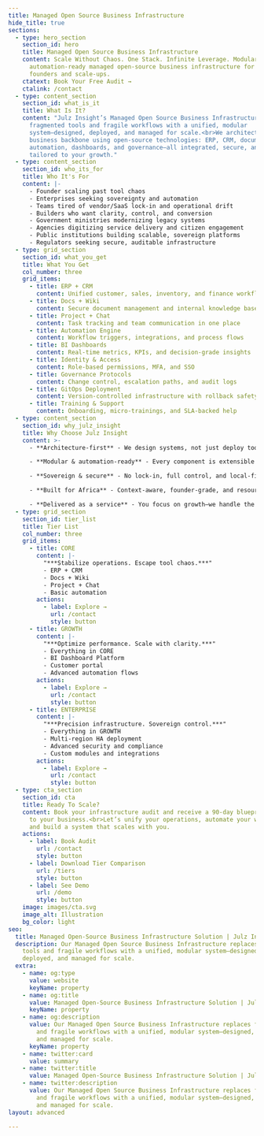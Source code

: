 ```yaml
---
title: Managed Open Source Business Infrastructure
hide_title: true
sections:
  - type: hero_section
    section_id: hero
    title: Managed Open Source Business Infrastructure
    content: Scale Without Chaos. One Stack. Infinite Leverage. Modular,
      automation-ready managed open-source business infrastructure for African
      founders and scale-ups.
    ctatext: Book Your Free Audit →
    ctalink: /contact
  - type: content_section
    section_id: what_is_it
    title: What Is It?
    content: "Julz Insight’s Managed Open Source Business Infrastructure replaces
      fragmented tools and fragile workflows with a unified, modular
      system—designed, deployed, and managed for scale.<br>We architect your
      business backbone using open-source technologies: ERP, CRM, documents,
      automation, dashboards, and governance—all integrated, secure, and
      tailored to your growth."
  - type: content_section
    section_id: who_its_for
    title: Who It's For
    content: |-
      - Founder scaling past tool chaos
      - Enterprises seeking sovereignty and automation
      - Teams tired of vendor/SaaS lock-in and operational drift
      - Builders who want clarity, control, and conversion
      - Government ministries modernizing legacy systems
      - Agencies digitizing service delivery and citizen engagement
      - Public institutions building scalable, sovereign platforms
      - Regulators seeking secure, auditable infrastructure
  - type: grid_section
    section_id: what_you_get
    title: What You Get
    col_number: three
    grid_items:
      - title: ERP + CRM
        content: Unified customer, sales, inventory, and finance workflows
      - title: Docs + Wiki
        content: Secure document management and internal knowledge base
      - title: Project + Chat
        content: Task tracking and team communication in one place
      - title: Automation Engine
        content: Workflow triggers, integrations, and process flows
      - title: BI Dashboards
        content: Real-time metrics, KPIs, and decision-grade insights
      - title: Identity & Access
        content: Role-based permissions, MFA, and SSO
      - title: Governance Protocols
        content: Change control, escalation paths, and audit logs
      - title: GitOps Deployment
        content: Version-controlled infrastructure with rollback safety
      - title: Training & Support
        content: Onboarding, micro-trainings, and SLA-backed help
  - type: content_section
    section_id: why_julz_insight
    title: Why Choose Julz Insight
    content: >-
      - **Architecture-first** - We design systems, not just deploy tools

      - **Modular & automation-ready** - Every component is extensible and triggerable

      - **Sovereign & secure** - No lock-in, full control, and local-first resilience

      - **Built for Africa** - Context-aware, founder-grade, and resource-optimized

      - **Delivered as a service** - You focus on growth—we handle the infrastructure
  - type: grid_section
    section_id: tier_list
    title: Tier List
    col_number: three
    grid_items:
      - title: CORE
        content: |-
          "***Stabilize operations. Escape tool chaos.***"
          - ERP + CRM
          - Docs + Wiki
          - Project + Chat
          - Basic automation
        actions:
          - label: Explore →
            url: /contact
            style: button
      - title: GROWTH
        content: |-
          "***Optimize performance. Scale with clarity.***"
          - Everything in CORE
          - BI Dashboard Platform
          - Customer portal
          - Advanced automation flows
        actions:
          - label: Explore →
            url: /contact
            style: button
      - title: ENTERPRISE
        content: |-
          "***Precision infrastructure. Sovereign control.***"
          - Everything in GROWTH
          - Multi-region HA deployment
          - Advanced security and compliance
          - Custom modules and integrations
        actions:
          - label: Explore →
            url: /contact
            style: button
  - type: cta_section
    section_id: cta
    title: Ready To Scale?
    content: Book your infrastructure audit and receive a 90-day blueprint tailored
      to your business.<br>Let’s unify your operations, automate your workflows,
      and build a system that scales with you.
    actions:
      - label: Book Audit
        url: /contact
        style: button
      - label: Download Tier Comparison
        url: /tiers
        style: button
      - label: See Demo
        url: /demo
        style: button
    image: images/cta.svg
    image_alt: Illustration
    bg_color: light
seo:
  title: Managed Open-Source Business Infrastructure Solution | Julz Insight
  description: Our Managed Open Source Business Infrastructure replaces fragmented
    tools and fragile workflows with a unified, modular system—designed,
    deployed, and managed for scale.
  extra:
    - name: og:type
      value: website
      keyName: property
    - name: og:title
      value: Managed Open-Source Business Infrastructure Solution | Julz Insight
      keyName: property
    - name: og:description
      value: Our Managed Open Source Business Infrastructure replaces fragmented tools
        and fragile workflows with a unified, modular system—designed, deployed,
        and managed for scale.
      keyName: property
    - name: twitter:card
      value: summary
    - name: twitter:title
      value: Managed Open-Source Business Infrastructure Solution | Julz Insight
    - name: twitter:description
      value: Our Managed Open Source Business Infrastructure replaces fragmented tools
        and fragile workflows with a unified, modular system—designed, deployed,
        and managed for scale.
layout: advanced

---
```

